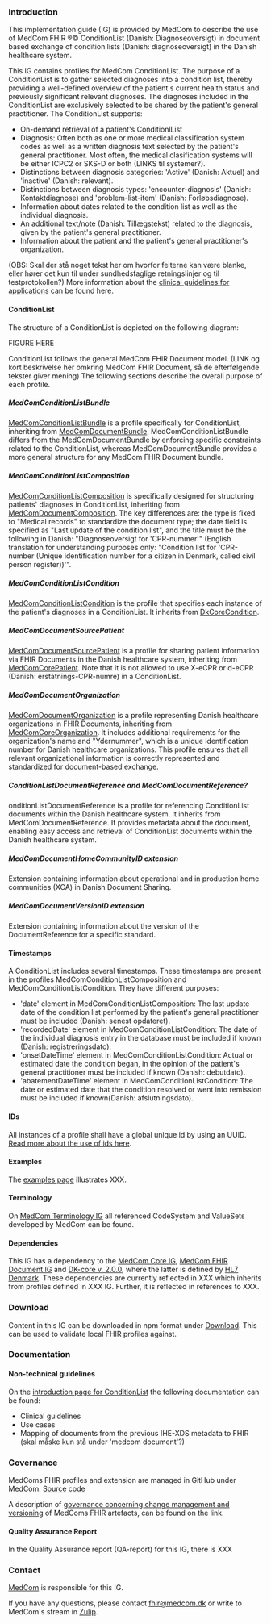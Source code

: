 ### Introduction

This implementation guide (IG) is provided by MedCom to describe the use of MedCom FHIR &reg;&copy; ConditionList (Danish: Diagnoseoversigt) in document based exchange of condition lists (Danish: diagnoseoversigt) in the Danish healthcare system.

This IG contains profiles for MedCom ConditionList. The purpose of a ConditionList is to gather selected diagnoses into a condition list, thereby providing a well-defined overview of the patient's current health status and previously significant relevant diagnoses. The diagnoses included in the ConditionList are exclusively selected to be shared by the patient's general practitioner.
The ConditionList supports: 
* On-demand retrieval of a patient's ConditionlList
* Diagnosis: Often both as one or more medical classification system codes as well as a written diagnosis text selected by the patient's general practitioner. Most often, the medical clasification systems will be either ICPC2 or SKS-D or both (LINKS til systemer?).
* Distinctions between diagnosis categories: 'Active' (Danish: Aktuel) and 'inactive' (Danish: relevant).
* Distinctions between diagnosis types: 'encounter-diagnosis' (Danish: Kontaktdiagnose) and 'problem-list-item' (Danish: Forløbsdiagnose).
* Information about dates related to the condition list as well as the individual diagnosis.
* An additional text/note (Danish: Tillægstekst) related to the diagnosis, given by the patient's general practitioner.
* Information about the patient and the patient's general practitioner's organization.

(OBS: Skal der stå noget tekst her om hvorfor felterne kan være blanke, eller hører det kun til under sundhedsfaglige retningslinjer og til testprotokollen?)
More information about the [clinical guidelines for applications](LINK) can be found here.

#### ConditionList
The structure of a ConditionList is depicted on the following diagram:

FIGURE HERE

ConditionList follows the general MedCom FHIR Document model. (LINK og kort beskrivelse her omkring MedCom FHIR Document, så de efterfølgende tekster giver mening)
The following sections describe the overall purpose of each profile.

<!-- ? = i tvivl om det skal beskrives her?-->
##### MedComConditionListBundle
[MedComConditionListBundle](LINK) is a profile specifically for ConditionList, inheriting from [MedComDocumentBundle](LINK). MedComConditionListBundle differs from the MedComDocumentBundle by enforcing specific constraints related to the ConditionList, whereas MedComDocumentBundle provides a more general structure for any MedCom FHIR Document bundle.

##### MedComConditionListComposition
[MedComConditionListComposition](LINK) is specifically designed for structuring patients' diagnoses in ConditionList, inheriting from [MedComDocumentComposition](LINK). The key differences are: the type is fixed to "Medical records" to standardize the document type; the date field is specified as "Last update of the condition list", and the title must be the following in Danish: "Diagnoseoversigt for 'CPR-nummer'" (English translation for understanding purposes only: "Condition list for 'CPR-number (Unique identification number for a citizen in Denmark, called civil person register))'".

##### MedComConditionListCondition
[MedComConditionListCondition](LINK) is the profile that specifies each instance of the patient's diagnoses in a ConditionList. It inherits from [DkCoreCondition](https://hl7.dk/fhir/core/StructureDefinition-dk-core-condition.html).

##### MedComDocumentSourcePatient
[MedComDocumentSourcePatient](LINK) is a profile for sharing patient information via FHIR Documents in the Danish healthcare system, inheriting from [MedComCorePatient](https://medcomfhir.dk/ig/core/StructureDefinition-medcom-core-patient.html). Note that it is not allowed to use X-eCPR or d-eCPR (Danish: erstatnings-CPR-numre) in a ConditionList.

##### MedComDocumentOrganization
 [MedComDocumentOrganization](LINK) is a profile representing Danish healthcare organizations in FHIR Documents, inheriting from [MedComCoreOrganization](https://medcomfhir.dk/ig/core/StructureDefinition-medcom-core-organization.html). It includes additional requirements for the organization's name and "Ydernummer", which is a unique identification number for Danish healthcare organizations. This profile ensures that all relevant organizational information is correctly represented and standardized for document-based exchange.

##### ConditionListDocumentReference and MedComDocumentReference?
onditionListDocumentReference is a profile for referencing ConditionList documents within the Danish healthcare system. It inherits from MedComDocumentReference.
 It provides metadata about the document, enabling easy access and retrieval of ConditionList documents within the Danish healthcare system.

##### MedComDocumentHomeCommunityID extension
Extension containing information about operational and in production home communities (XCA) in Danish Document Sharing.

##### MedComDocumentVersionID extension
Extension containing information about the version of the DocumentReference for a specific standard.

#### Timestamps
A ConditionList includes several timestamps. These timestamps are present in the profiles MedComConditionListComposition and MedComConditionListCondition. They have different purposes:
* 'date' element in MedComConditionListComposition: The last update date of the condition list performed by the patient's general practitioner must be included (Danish: senest opdateret).
* 'recordedDate' element in MedComConditionListCondition: The date of the individual diagnosis entry in the database must be included if known (Danish: registreringsdato).
* 'onsetDateTime' element in MedComConditionListCondition: Actual or estimated date the condition began, in the opinion of the patient's general practitioner must be included if known (Danish: debutdato).
* 'abatementDateTime' element in MedComConditionListCondition: The date or estimated date that the condition resolved or went into remission must be included if known(Danish: afslutningsdato).

#### IDs
All instances of a profile shall have a global unique id by using an UUID. [Read more about the use of ids here](LINK).

#### Examples
The [examples page](examples.html) illustrates XXX.

#### Terminology
On [MedCom Terminology IG](http://medcomfhir.dk/ig/terminology/) all referenced CodeSystem and ValueSets developed by MedCom can be found.

#### Dependencies
This IG has a dependency to the [MedCom Core IG](http://medcomfhir.dk/ig/core/), [MedCom FHIR Document IG](LINK) and [DK-core v. 2.0.0](https://hl7.dk/fhir/core/), where the latter is defined by [HL7 Denmark](https://hl7.dk/). These dependencies are currently reflected in XXX which inherits from profiles defined in XXX IG. Further, it is reflected in references to XXX.

### Download
Content in this IG can be downloaded in npm format under [Download](LINK). This can be used to validate local FHIR profiles against.

### Documentation

#### Non-technical guidelines
On the [introduction page for ConditionList](LINK) the following documentation can be found: 
* Clinical guidelines
* Use cases
* Mapping of documents from the previous IHE-XDS metadata to FHIR (skal måske kun stå under 'medcom document'?)

### Governance
MedComs FHIR profiles and extension are managed in GitHub under MedCom: [Source code](LINK)

A description of [governance concerning change management and versioning](https://medcomdk.github.io/MedComLandingPage/#4-change-management-and-versioning) of MedComs FHIR artefacts, can be found on the link.

#### Quality Assurance Report
In the Quality Assurance report (QA-report) for this IG, there is XXX

### Contact 
[MedCom](https://www.medcom.dk/) is responsible for this IG.

If you have any questions, please contact <fhir@medcom.dk> or write to MedCom's stream in [Zulip](https://chat.fhir.org/#narrow/stream/315677-denmark.2Fmedcom.2FFHIRimplementationErfaGroup).